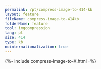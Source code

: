 ```yaml
---
permalink: /pt/compress-image-to-414-kb
layout: feature
fileName: compress-image-to-414kb
folderName: feature
tool: imgcompression
lang: pt
size: 414
type: kb
nointernationalization: true
---
```

{%- include compress-image-to-X.html -%}
      